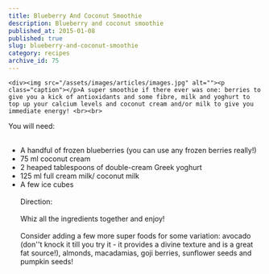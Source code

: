 ```yaml
---
title: Blueberry And Coconut Smoothie
description: Blueberry and coconut smoothie
published_at: 2015-01-08
published: true
slug: blueberry-and-coconut-smoothie
category: recipes
archive_id: 75
---
```


    <div><img src="/assets/images/articles/images.jpg" alt=""><p class="caption"></p>A super smoothie if there ever was one: berries to give you a kick of antioxidants and some fibre, milk and yoghurt to top up your calcium levels and coconut cream and/or milk to give you immediate energy! <br><br>

You will need:<br><br>

- A handful of frozen blueberries (you can use any frozen berries really!)<br>
- 75 ml coconut cream<br>
- 2 heaped tablespoons of double-cream Greek yoghurt<br>
- 125 ml full cream milk/ coconut milk<br>
- A few ice cubes<br><br>
  Direction:<br><br>
  Whiz all the ingredients together and enjoy!<br><br>
  Consider adding a few more super foods for some variation: avocado (don''t knock it till you try it - it provides a divine texture and is a great fat source!), almonds, macadamias, goji berries, sunflower seeds and pumpkin seeds!</div>
